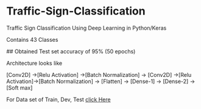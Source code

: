 # Traffic-Sign-Classification
<p>Traffic Sign Classification Using Deep Learning in Python/Keras</p>
<p> Contains 43 Classes </p>
## Obtained Test set accuracy of 95% (50 epochs)
<p> Architecture looks like </p>
<p> [Conv2D] ->[Relu Activation] ->[Batch Normalization] -> [Conv2D] ->[Relu Activation]->[Batch Normalization] -> [Flatten] -> [Dense-1] -> [Dense-2] ->[Soft max] </p>
<p>For Data set of Train, Dev, Test <a href="https://drive.google.com/drive/folders/1d9Dhwn7ADpHERVNBkb2VF6Og3HRx-TzE?usp=sharing">click Here</a></p>
